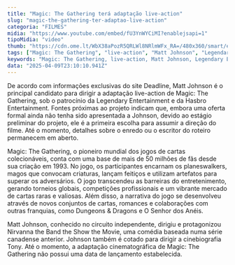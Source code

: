```yaml
---
title: "Magic: The Gathering terá adaptação live-action"
slug: "magic-the-gathering-ter-adaptao-live-action"
categoria: "FILMES"
midia: "https://www.youtube.com/embed/fU3YnWYCiMI?enablejsapi=1"
tipoMidia: "video"
thumb: "https://cdn.ome.lt/WbX38aPozR5QRLWl8NRlmWFx_RA=/480x360/smart/extras/conteudos/Design_sem_nome_-_2025-04-09T193538.078.png"
tags: ["Magic: The Gathering", "live-action", "Matt Johnson", "Legendary Entertainment", "Hasbro Entertainment", "jogos de cartas", "adaptação cinematográfica", "planeswalkers"]
keywords: "Magic: The Gathering, live-action, Matt Johnson, Legendary Entertainment, Hasbro Entertainment, jogos de cartas, adaptação cinematográfica, planeswalkers"
data: "2025-04-09T23:10:10.941Z"
---
```


De acordo com informações exclusivas do site Deadline, Matt Johnson é o principal candidato para dirigir a adaptação live-action de Magic: The Gathering, sob o patrocínio da Legendary Entertainment e da Hasbro Entertainment. Fontes próximas ao projeto indicam que, embora uma oferta formal ainda não tenha sido apresentada a Johnson, devido ao estágio preliminar do projeto, ele é a primeira escolha para assumir a direção do filme. Até o momento, detalhes sobre o enredo ou o escritor do roteiro permanecem em aberto.

Magic: The Gathering, o pioneiro mundial dos jogos de cartas colecionáveis, conta com uma base de mais de 50 milhões de fãs desde sua criação em 1993. No jogo, os participantes encarnam os planeswalkers, magos que convocam criaturas, lançam feitiços e utilizam artefatos para superar os adversários. O jogo transcendeu as barreiras do entretenimento, gerando torneios globais, competições profissionais e um vibrante mercado de cartas raras e valiosas. Além disso, a narrativa do jogo se desenvolveu através de novos conjuntos de cartas, romances e colaborações com outras franquias, como Dungeons & Dragons e O Senhor dos Anéis.

Matt Johnson, conhecido no circuito independente, dirigiu e protagonizou Nirvanna the Band the Show the Movie, uma comédia baseada numa série canadense anterior. Johnson também é cotado para dirigir a cinebiografia Tony. Até o momento, a adaptação cinematográfica de Magic: The Gathering não possui uma data de lançamento estabelecida.
